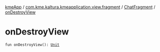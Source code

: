[kmeApp](../../index.md) / [com.kme.kaltura.kmeapplication.view.fragment](../index.md) / [ChatFragment](index.md) / [onDestroyView](./on-destroy-view.md)

# onDestroyView

`fun onDestroyView(): `[`Unit`](https://kotlinlang.org/api/latest/jvm/stdlib/kotlin/-unit/index.html)
